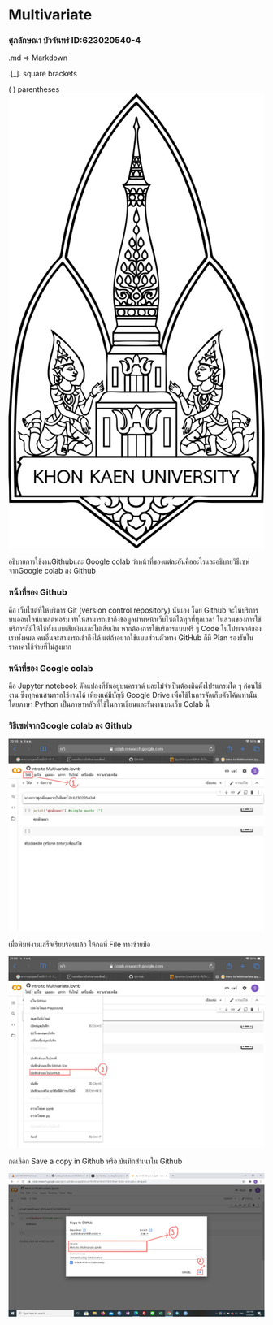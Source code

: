 # Multivariate

### ศุภลักษณา  บัวจันทร์ ID:623020540-4

.md => Markdown

.[_]. square brackets

( ) parentheses
![En_Blackwhite](En_Blackwhite.jpg)

อธิบายการใช้งานGithubและ Google colab ว่าหน้าที่ของแต่ละอันคืออะไรและอธิบายวิธีเซฟจากGoogle colab ลง Github

### หน้าที่ของ Github  
คือ เว็บไซต์ที่ให้บริการ Git (version control repository) นั่นเอง โดย Github จะให้บริการบนออนไลน์แพลตฟอร์ม ทำให้สามารถเข้าถึงข้อมูลผ่านหน้าเว็บไซต์ได้ทุกที่ทุกเวลา ในส่วนของการใช้บริการก็มีให้ใช้ทั้งแบบเสียเงินและไม่เสียเงิน หากต้องการใช้บริการแบบฟรี ๆ Code ในโปรเจกต์ของเราทั้งหมด คนอื่นจะสามารถเข้าถึงได้ แต่ถ้าอยากใช้แบบส่วนตัวทาง GitHub ก็มี Plan รองรับในราคาค่าใช้จ่ายที่ไม่สูงมาก

### หน้าที่ของ Google colab 
คือ Jupyter notebook ดัดแปลงที่รันอยู่บนคราวด์ และไม่จำเป็นต้องติดตั้งโปรแกรมใด ๆ ก่อนใช้งาน ซึ่งทุกคนสามารถใช้งานได้ เพียงแค่มีบัญชี Google Drive เพื่อใช้ในการจัดเก็บตัวโค้ดเท่านั้น โดยภาษา Python เป็นภาษาหลักที่ใช้ในการเขียนและรันงานบนเว็บ Colab นี้

### วิธีเซฟจากGoogle colab ลง Github


![1](1.jpg)

เมื่อพิมพ์งานเสร็จเรียบร้อยแล้ว ให้กดที่  File ทางซ้ายมือ 


![2](2.jpg)

กดเลือก Save a copy in Github หรือ บันทึกสำเนาใน Github

![3](3.jpg)








